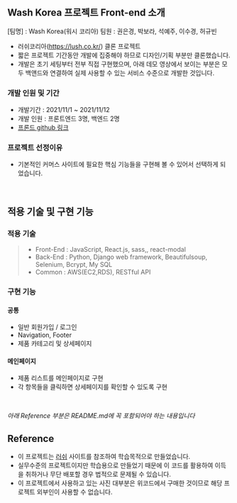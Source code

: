 ## Wash Korea 프로젝트 Front-end 소개

[팀명] : Wash Korea(워시 코리아)
팀원 : 권은경, 박보라, 석예주, 이수경, 허규빈

- 러쉬코리아(https://lush.co.kr/) 클론 프로젝트
- 짧은 프로젝트 기간동안 개발에 집중해야 하므로 디자인/기획 부분만 클론했습니다.
- 개발은 초기 세팅부터 전부 직접 구현했으며, 아래 데모 영상에서 보이는 부분은 모두 백앤드와 연결하여 실제 사용할 수 있는 서비스 수준으로 개발한 것입니다.

### 개발 인원 및 기간

- 개발기간 : 2021/11/1 ~ 2021/11/12
- 개발 인원 : 프론트엔드 3명, 백엔드 2명
- [프론드 github 링크](https://github.com/wecode-bootcamp-korea/26-1st-WASH-Korea-frontend)

### 프로젝트 선정이유

- 기본적인 커머스 사이트에 필요한 핵심 기능들을 구현해 볼 수 있어서 선택하게 되었습니다.

<br>

## 적용 기술 및 구현 기능

### 적용 기술

> - Front-End : JavaScript, React.js, sass,, react-modal
> - Back-End : Python, Django web framework, Beautifulsoup, Selenium, Bcrypt, My SQL
> - Common : AWS(EC2,RDS), RESTful API

### 구현 기능

#### 공통

- 일반 회원가입 / 로그인
- Navigation, Footer
- 제품 카테고리 및 상세페이지

#### 메인페이지

- 제품 리스트를 메인페이지로 구현
- 각 항목들을 클릭하면 상세페이지를 확인할 수 있도록 구현

<br>

_아래 Reference 부분은 README.md에 꼭 포함되어야 하는 내용입니다_

## Reference

- 이 프로젝트는 [러쉬](https://lush.co.kr/) 사이트를 참조하여 학습목적으로 만들었습니다.
- 실무수준의 프로젝트이지만 학습용으로 만들었기 때문에 이 코드를 활용하여 이득을 취하거나 무단 배포할 경우 법적으로 문제될 수 있습니다.
- 이 프로젝트에서 사용하고 있는 사진 대부분은 위코드에서 구매한 것이므로 해당 프로젝트 외부인이 사용할 수 없습니다.
